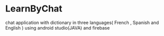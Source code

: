 # LearnByChat
chat application with dictionary in three languages( French , Spanish and English ) using android studio(JAVA) and firebase  
